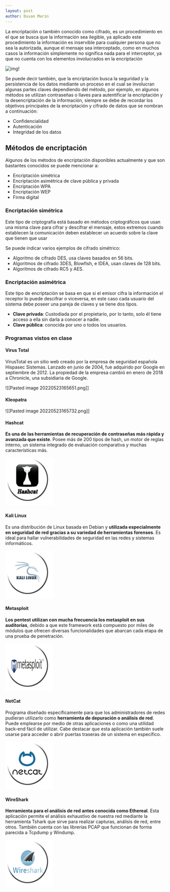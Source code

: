```yaml
---
layout: post
author: Duvan Marin
---
```


La encriptación o también conocido como cifrado, es un procedimiento en el que se busca que la información sea ilegible, ya aplicado este procedimiento la información es inservible para cualquier persona que no sea la autorizada, aunque el mensaje sea interceptado, como en muchos casos la información simplemente no significa nada para el interceptor, ya que no cuenta con los elementos involucrados en la encriptación

![img!](https://github.com/DesiAPG/desiapg.github.io/blob/master/_posts/imgs/Encriptaci%C3%B3n.png?raw=true)

Se puede decir también, que la encriptación busca la seguridad y la persistencia de los datos mediante un proceso en el cual se involucran algunas partes claves dependiendo del método, por ejemplo, en algunos métodos se utilizan contraseñas o llaves para autentificar la encriptación y la desencriptación de la información, siempre se debe de recordar los objetivos principales de la encriptación y cifrado de datos que se nombran a continuación:

- Confidencialidad
- Autenticación
- Integridad de los datos

## Métodos de encriptación

Algunos de los métodos de encriptación disponibles actualmente y que son bastantes conocidos se puede mencionar a:

- Encriptación simétrica
- Encriptación asimétrica de clave pública y privada
- Encriptación WPA
- Encriptación WEP
- Firma digital

### Encriptación simétrica

Este tipo de criptografía está basado en métodos criptográficos que usan una misma clave para cifrar y descifrar el mensaje, estos extremos cuando establecen la comunicación deben establecer un acuerdo sobre la clave que tienen que usar

Se puede indicar varios ejemplos de cifrado simétrico:

- Algoritmo de cifrado DES, usa claves basados en 56 bits.
- Algoritmos de cifrado 3DES, Blowfish, e IDEA, usan claves de 128 bits.
- Algoritmos de cifrado RC5 y AES.

### Encriptación asimétrica

Este tipo de encriptación se basa en que si el emisor cifra la información el receptor lo puede descifrar o viceversa, en este caso cada usuario del sistema debe poseer una pareja de claves y se tiene dos tipos.

- **Clave privada**: Custodiada por el propietario, por lo tanto, solo él tiene acceso a ella sin darla a conocer a nadie.
- **Clave pública**: conocida por uno o todos los usuarios.

### Programas vistos en clase

#### Virus Total

VirusTotal es un sitio web creado por la empresa de seguridad española Hispasec Sistemas. Lanzado en junio de 2004, fue adquirido por Google en septiembre de 2012. La propiedad de la empresa cambió en enero de 2018 a Chronicle, una subsidiaria de Google.

![[Pasted image 20220523165651.png]]

#### Kleopatra

![[Pasted image 20220523165732.png]]

#### Hashcat 
**Es una de las herramientas de recuperación de contraseñas más rápida y avanzada que existe**. Posee más de 200 tipos de hash, un motor de reglas interno, un sistema integrado de evaluación comparativa y muchas características más.

![crypt-Hascat.png](https://github.com/DesiAPG/desiapg.github.io/blob/master/_posts/imgs/crypt-Hascat.png?raw=true)


#### Kali Linux 

Es una distribución de Linux basada en Debian y **utilizada especialmente en seguridad de red gracias a su variedad de herramientas forenses**. Es ideal para hallar vulnerabilidades de seguridad en las redes y sistemas informáticos.

![crypt-Kali.png](https://github.com/DesiAPG/desiapg.github.io/blob/master/_posts/imgs/crypt-Kali.png?raw=true)

#### Metasploit 
**Los pentest utilizan con mucha frecuencia los metasploit en sus auditorías**, debido a que este framework está compuesto por miles de módulos que ofrecen diversas funcionalidades que abarcan cada etapa de una prueba de penetración.

![crypt-Metasploit.png](https://github.com/DesiAPG/desiapg.github.io/blob/master/_posts/imgs/crypt-Metasploit.png?raw=true)

#### NetCat 
Programa diseñado específicamente para que los administradores de redes pudieran utilizarlo como **herramienta de depuración o análisis de red**. Puede emplearse por medio de otras aplicaciones o como una utilidad back-end fácil de utilizar. Cabe destacar que esta aplicación también suele usarse para acceder o abrir puertas traseras de un sistema en específico.

![crypt-Netcat.png](https://github.com/DesiAPG/desiapg.github.io/blob/master/_posts/imgs/crypt-Netcat.png?raw=true)

#### WireShark 

**Herramienta para el análisis de red antes conocida como Ethereal**. Esta aplicación permite el análisis exhaustivo de nuestra red mediante la herramienta Tshark que sirve para realizar capturas, análisis de red, entre otros. También cuenta con las librerías PCAP que funcionan de forma parecida a Tcpdump y Windump.

![crypt-WireShark.png](https://github.com/DesiAPG/desiapg.github.io/blob/master/_posts/imgs/crypt-WireShark.png?raw=true)